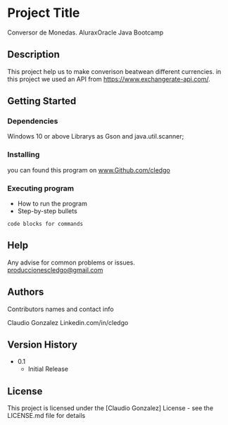 # Project Title

Conversor de Monedas. AluraxOracle Java Bootcamp

## Description

This project help us to make converison beatwean different currencies. in this project we used an API from https://www.exchangerate-api.com/.

## Getting Started

### Dependencies

Windows 10 or above
Librarys as Gson and java.util.scanner;


### Installing

you can found this program on www.Github.com/cledgo

### Executing program

* How to run the program
* Step-by-step bullets
```
code blocks for commands
```

## Help

Any advise for common problems or issues.
produccionescledgo@gmail.com

## Authors

Contributors names and contact info

Claudio Gonzalez
Linkedin.com/in/cledgo

## Version History

* 0.1
    * Initial Release

## License

This project is licensed under the [Claudio Gonzalez] License - see the LICENSE.md file for details
